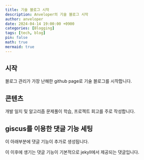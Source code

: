 ```yaml
---
title: 기술 블로그 시작
description: Anveloper의 기술 블로그 시작
author: anveloper
date: 2024-04-14 19:00:00 +0900
categories: [Blogging]
tags: [tech, blog]
pin: false
math: true
mermaid: true
---
```


## 시작

블로그 관리가 가장 난해한 github page로 기술 블로그를 시작합니다.

## 콘텐츠

개발 일지 및 알고리즘 문제풀이 학습, 프로젝트 회고를 주로 작성합니다.

## giscus를 이용한 댓글 기능 세팅

이 아래부분에 댓글 기능이 추가로 생성됩니다.

<script src="https://giscus.app/client.js"
        data-repo="anveloper/anveloper.github.io"
        data-repo-id="R_kgDOHCTsEQ"
        data-category="Comments"
        data-category-id="DIC_kwDOHCTsEc4Cerfo"
        data-mapping="pathname"
        data-strict="0"
        data-reactions-enabled="1"
        data-emit-metadata="0"
        data-input-position="bottom"
        data-theme="preferred_color_scheme"
        data-lang="ko"
        crossorigin="anonymous"
        async>
</script>

이 이후에 생기는 댓글 기능이 기본적으로 jekyll에서 제공되는 댓글입니다.
